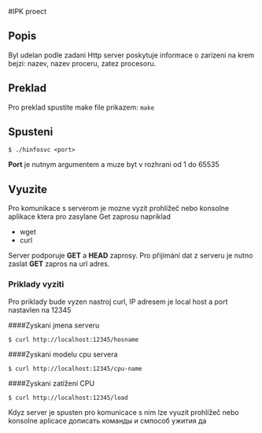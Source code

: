 #IPK proect

## Popis
Byl udelan podle zadani Http server poskytuje informace o zarizeni na krem bejzi: nazev, nazev proceru,
zatez procesoru.


## Preklad
Pro preklad spustite make file prikazem:
``
make
``
## Spusteni
```
$ ./hinfosvc <port>
```
**Port** je nutnym argumentem a muze byt v rozhrani od 1 do 65535

## Vyuzite 
Pro komunikace s serverom je mozne vyzit prohlížeč nebo konsolne aplikace ktera pro zasylane Get zaprosu napriklad 
- wget 
- curl

Server podporuje **GET** a **HEAD** zaprosy. Pro přijímání dat z serveru je nutno zaslat **GET** zapros na url adres.

### Priklady vyziti
Pro priklady bude vyzen nastroj curl, IP adresem je local host a port nastavlen na 12345

####Zyskani jmena serveru
```
$ curl http://localhost:12345/hosname 
```
####Zyskani modelu cpu servera
```
$ curl http://localhost:12345/cpu-name
```
####Zyskani zatížení CPU
```
$ curl http://localhost:12345/load 
```

Kdyz server je spusten pro komunicace s nim lze vyuzit prohlížeč nebo konsolne aplicace 
дописать команды и смпособ ужития да  
